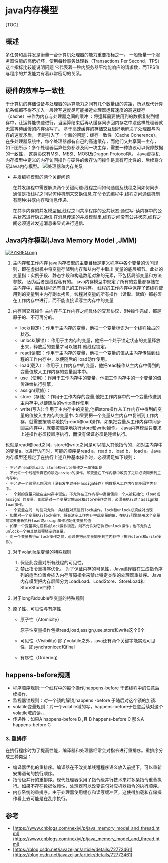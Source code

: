 # java内存模型

[TOC]

## 概述

多任务和高并发是衡量一台计算机处理器的能力重要指标之一。
一般衡量一个服务器性能的高低好坏，使用每秒事务处理数（Transactions Per Second，TPS）这个指标比较能说明问题
它代表着一秒内服务器平均能响应的请求数，而TPS值与程序的并发能力有着非常密切的关系。

## 硬件的效率与一致性

于计算机的存储设备与处理器的运算能力之间有几个数量级的差距，所以现代计算机系统都不得不加入一层读写速度尽可能接近处理器运算速度的高速缓存（cache）来作为内存与处理器之间的缓冲
：将运算需要使用到的数据复制到缓存中，让运算能快速进行，当运算结束后再从缓存同步回内存之中没这样处理器就无需等待缓慢的内存读写了。
基于高速缓存的存储交互很好地解决了处理器与内存的速度矛盾，
但是引入了一个新的问题：缓存一致性（Cache Coherence）。
在多处理器系统中，每个处理器都有自己的高速缓存，而他们又共享同一主存，
如下图所示：多个处理器运算任务都涉及同一块主存，需要一种协议可以保障数据的一致性，
这类协议有MSI、MESI、MOSI及Dragon Protocol等。
Java虚拟机内存模型中定义的内存访问操作与硬件的缓存访问操作是具有可比性的，后续将介绍Java内存模型。
![处理器和内存关系](http://wx3.sinaimg.cn/mw690/0060lm7Tly1ftl22oqprgj30lx0a1q6s.jpg)

- 并发编程模型的两个关键问题

  在并发编程中需要解决两个关键问题:线程之间如何通信及线程之间如何同步.通信是指线程之间以何种机制来交换信息.在命令式编程中,线程之间通信机制有两种:共享内存和消息传递.

  在共享内存的并发模型里,线程之间共享程序的公共状态.通过写-读内存中的公共状态进行隐式通信.在消息传递的并发模型里,线程之间没有公共状态,线程之间必须通过发送消息来显式进行通信.

## Java内存模型(Java Memory Model ,JMM)

[![PYKREQ.png](https://s1.ax1x.com/2018/07/24/PYKREQ.png)](https://imgchr.com/i/PYKREQ)

1. 主内存和工作内存
    java内存模型的主要目标是定义程序中各个变量的访问规则，即在虚拟机中将变量存储到内存和从内存中取出
    变量的底层细节。此处的变量指：实例子段、静态字段和构造数组对象的元素，不包括局部变量和方法参数，
    因为后者是线程私有的。
    java内存模型中规定了所有的变量都存储在主内存中，每条线程还有自己的工作内存。
    线程的工作内存中保存了该线程使用到的变量到主内存副本拷贝，线程对变量的所有操作（读取、赋值）都必须在工作内存中进行，而不能直接读写主内存中的变量

2. 内存间交互操作
  主内存与工作内存之间具体的交互协议，8种操作完成，都是原子的、不可再分的。
    - lock(锁定）：作用于主内存的变量，他把一个变量标识为一个线程独占的状态。
    - unlock(解锁）：作用于主内存的变量，他把一个处于锁定状态的变量释放出来，释放后的变量才可以被其
      他线程锁定。
    - read(读取)：作用于主内存的变量，他把一个变量的值从主内存传输到线程的工作内存中，以便随后的
      load动作使用。
    - load(载入）：作用于工作内存中的变量，他把read操作从主内存中得到的变量值放入工作内存的变量副本中。
    - use（使用）：作用于工作内存中的变量，他把工作内存中的一个变量的值传递给执行引擎，
    - assign(赋值）：
    - store（存储）：作用于工作内存的变量,他把工作内存中的一个变量传送到主内存中,以便随后的write操作使用
    - write(写入): 作用于主内存中的变量,他把store操作从工作内存中得到的变量的值放入主内存的变量中.
  如果要把一个变量从主内存中复制到工作内存，就需要按顺寻地执行read和load操作，如果把变量从工作内存中同步回主内存中，就要按顺序地执行store和write操作。
  Java内存模型只要求上述操作必须按顺序执行，而没有保证必须是连续执行。

  也就是read和load之间，store和write之间是可以插入其他指令的，如对主内存中的变量a、b进行访问时，可能的顺序是read a，read b，load b， load a。Java内存模型还规定了在执行上述八种基本操作时，必须满足如下规则：

    - 不允许read和load、store和write操作之一单独出现
    - 不允许一个线程丢弃它的最近assign的操作，即变量在工作内存中改变了之后必须同步到主内存中。
    - 不允许一个线程无原因地（没有发生过任何assign操作）把数据从工作内存同步回主内存中。
    - 一个新的变量只能在主内存中诞生，不允许在工作内存中直接使用一个未被初始化（load或assign）的变量。即就是对一个变量实施use和store操作之前，必须先执行过了assign和load操作。
    - 一个变量在同一时刻只允许一条线程对其进行lock操作，lock和unlock必须成对出现
    - 如果对一个变量执行lock操作，将会清空工作内存中此变量的值，在执行引擎使用这个变量前需要重新执行load或assign操作初始化变量的值
    - 如果一个变量事先没有被lock操作锁定，则不允许对它执行unlock操作；也不允许去unlock一个被其他线程锁定的变量。
    - 对一个变量执行unlock操作之前，必须先把此变量同步到主内存中（执行store和write操作）。

1. 对于volatile型变量的特殊规则
    1. 保证此变量对所有线程的可见性。
    2. 禁止指令重排序优化。
       为了保证内存的可见性，Java编译器在生成指令序列的适当位置会插入内存屏障指令来禁止特定类型的处理器重排序。Java内存模型把内存屏障分为LoadLoad、LoadStore、StoreLoad和StoreStore四种：

1. 对于long和double型变量的特殊规则

1. 原子性、可见性与有序性

   - 原子性（Atomicity）

     原子性变量操作包括read,load,assign,use,store和write这个6个

   - 可见性（Visibility)
     除了volatile之外，java还有两个关键字能实现可见性，即synchroniced和final

   - 有序性（Ordering)

## happens-before规则

- 程序顺序规则:一个线程中的每个操作,happens-before 于该线程中的任意后续操作.
- 监视器锁规则：对一个锁的解锁,happens -before 于随后对这个锁的加锁.
- volatile变量规则：对一个volatile域的写，happens-before于任意后续对这个volatile域的读。、
- 传递性：如果A happens-before B ,且 B happens-before C 那么A happens-before C

### 3. 重排序

在执行程序时为了提高性能，编译器和处理器经常会对指令进行重排序。重排序分成三种类型：

- 编译器优化的重排序。编译器在不改变单线程程序语义放入前提下，可以重新安排语句的执行顺序。
- 指令级并行的重排序。现代处理器采用了指令级并行技术来将多条指令重叠执行。如果不存在数据依赖性，处理器可以改变语句对应机器指令的执行顺序。
- 内存系统的重排序。由于处理器使用缓存和读写缓冲区，这使得加载和存储操作看上去可能是在乱序执行。

## 参考

- [https://www.cnblogs.com/nexiyi/p/java_memory_model_and_thread.html](https://www.cnblogs.com/nexiyi/p/java_memory_model_and_thread.html)
- [https://blog.csdn.net/javazejian/article/details/72772461](https://blog.csdn.net/javazejian/article/details/72772461)
